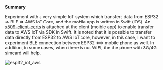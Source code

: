 **Summary**

Experiment with a very simple IoT system which transfers data from ESP32 => BLE => AWS IoT Core, and the mobile app is written in Swift (iOS). An [x509-client-certs](https://docs.aws.amazon.com/iot/latest/developerguide/x509-client-certs.html) is attached at the client (moible app) to enable transfer data to AWS IoT via SDK in Swift. It is noted that it is possible to transfer data directly from ESP32 to AWS IoT core, however, in this case, I want to experiment BLE connection between ESP32 <==> mobile phone as well. In addition, in some cases, when there is not WIFI, the the phone with 3G/4G simcard will help. 


![esp32_iot_aws](https://user-images.githubusercontent.com/20411077/159871392-b345d18b-d989-4922-9280-ca3b1121f98e.png)
